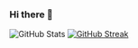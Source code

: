 ### Hi there 👋

<!--
**jtravee/jtravee** is a ✨ _special_ ✨ repository because its `README.md` (this file) appears on your GitHub profile.

Here are some ideas to get you started:

- 🔭 I’m currently working on ...
- 🌱 I’m currently learning ...
- 👯 I’m looking to collaborate on ...
- 🤔 I’m looking for help with ...
- 💬 Ask me about ...
- 📫 How to reach me: ...
- 😄 Pronouns: ...
- ⚡ Fun fact: ...
-->
![GitHub Stats](https://github-readme-stats.vercel.app/api?username=jtravee&theme=gruvbox)
[![GitHub Streak](https://github-readme-streak-stats.herokuapp.com/?user=jtravee&theme=gruvbox)](https://git.io/streak-stats)
